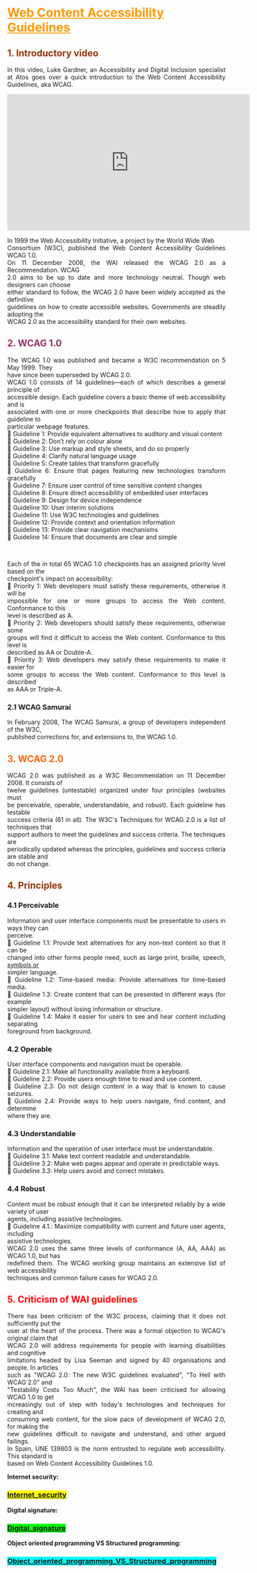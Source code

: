 <h1><span style="text-decoration: underline;"><span style="color: #ff9900; text-decoration: underline;"><strong>Web Content Accessibility Guidelines</strong></span></span></h1>
<h2><span style="color: #993300;">1. Introductory video</span></h2>
<p style="text-align: justify;">In this video, Luke Gardner, an Accessibility and Digital Inclusion specialist at Atos goes over a quick introduction to the Web Content Accessibility Guidelines, aka WCAG.</p>
<p><iframe title="YouTube video player" src="https://www.youtube.com/embed/b3QCe8GD40c" width="560" height="315" frameborder="0" allowfullscreen="allowfullscreen"></iframe></p>
<p style="text-align: justify;">In 1999 the Web Accessibility Initiative, a project by the World Wide Web<br />Consortium (W3C), published the Web Content Accessibility Guidelines WCAG 1.0.<br />On 11 December 2008, the WAI released the WCAG 2.0 as a Recommendation. WCAG<br />2.0 aims to be up to date and more technology neutral. Though web designers can choose<br />either standard to follow, the WCAG 2.0 have been widely accepted as the definitive<br />guidelines on how to create accessible websites. Governments are steadily adopting the<br />WCAG 2.0 as the accessibility standard for their own websites.</p>
<h2><span style="color: #993366;"><strong>2. WCAG 1.0</strong></span></h2>
<p style="text-align: justify;">The WCAG 1.0 was published and became a W3C recommendation on 5 May 1999. They<br />have since been superseded by WCAG 2.0.<br />WCAG 1.0 consists of 14 guidelines&mdash;each of which describes a general principle of<br />accessible design. Each guideline covers a basic theme of web accessibility and is<br />associated with one or more checkpoints that describe how to apply that guideline to<br />particular webpage features.<br /> Guideline 1: Provide equivalent alternatives to auditory and visual content<br /> Guideline 2: Don&rsquo;t rely on colour alone<br /> Guideline 3: Use markup and style sheets, and do so properly<br /> Guideline 4: Clarify natural language usage<br /> Guideline 5: Create tables that transform gracefully<br /> Guideline 6: Ensure that pages featuring new technologies transform gracefully<br /> Guideline 7: Ensure user control of time sensitive content changes<br /> Guideline 8: Ensure direct accessibility of embedded user interfaces<br /> Guideline 9: Design for device independence<br /> Guideline 10: User interim solutions<br /> Guideline 11: Use W3C technologies and guidelines<br /> Guideline 12: Provide context and orientation information<br /> Guideline 13: Provide clear navigation mechanisms<br /> Guideline 14: Ensure that documents are clear and simple</p>
<p style="text-align: justify;">&nbsp;</p>
<p style="text-align: justify;">Each of the in total 65 WCAG 1.0 checkpoints has an assigned priority level based on the<br />checkpoint's impact on accessibility:<br /> Priority 1: Web developers must satisfy these requirements, otherwise it will be<br />impossible for one or more groups to access the Web content. Conformance to this<br />level is described as A.<br /> Priority 2: Web developers should satisfy these requirements, otherwise some<br />groups will find it difficult to access the Web content. Conformance to this level is<br />described as AA or Double-A.<br /> Priority 3: Web developers may satisfy these requirements to make it easier for<br />some groups to access the Web content. Conformance to this level is described<br />as AAA or Triple-A.<strong><br /></strong></p>
<h3 style="text-align: justify;"><strong>2.1 WCAG Samurai<br /></strong></h3>
<p style="text-align: justify;">In February 2008, The WCAG Samurai, a group of developers independent of the W3C,<br />published corrections for, and extensions to, the WCAG 1.0.</p>
<h2 style="text-align: justify;"><strong><span style="color: #ff6600;">3. WCAG 2.0</span><br /></strong></h2>
<p style="text-align: justify;">WCAG 2.0 was published as a W3C Recommendation on 11 December 2008. It consists of<br />twelve guidelines (untestable) organized under four principles (websites must<br />be perceivable, operable, understandable, and robust). Each guideline has testable<br />success criteria (61 in all). The W3C's Techniques for WCAG 2.0 is a list of techniques that<br />support authors to meet the guidelines and success criteria. The techniques are<br />periodically updated whereas the principles, guidelines and success criteria are stable and<br />do not change.</p>
<h2 style="text-align: justify;"><strong><span style="color: #993300;">4. Principles</span><br /></strong></h2>
<h3 style="text-align: justify;"><strong>4.1 Perceivable<br /></strong></h3>
<p style="text-align: justify;">Information and user interface components must be presentable to users in ways they can<br />perceive.<br /> Guideline 1.1: Provide text alternatives for any non-text content so that it can be<br />changed into other forms people need, such as large print, braille, speech, <a href="https://textfancy.com/emoji/symbols/">symbols or</a><br />simpler language.<br /> Guideline 1.2: Time-based media: Provide alternatives for time-based media.<br /> Guideline 1.3: Create content that can be presented in different ways (for example<br />simpler layout) without losing information or structure.<br /> Guideline 1.4: Make it easier for users to see and hear content including separating<br />foreground from background.</p>
<h3 style="text-align: justify;"><strong>4.2 Operable<br /></strong></h3>
<p style="text-align: justify;">User interface components and navigation must be operable.<br /> Guideline 2.1: Make all functionality available from a keyboard.<br /> Guideline 2.2: Provide users enough time to read and use content.<br /> Guideline 2.3: Do not design content in a way that is known to cause seizures.<br /> Guideline 2.4: Provide ways to help users navigate, find content, and determine<br />where they are.</p>
<h3 style="text-align: justify;"><strong>4.3 Understandable</strong></h3>
<p style="text-align: justify;">Information and the operation of user interface must be understandable.<br /> Guideline 3.1: Make text content readable and understandable.<br /> Guideline 3.2: Make web pages appear and operate in predictable ways.<br /> Guideline 3.3: Help users avoid and correct mistakes.</p>
<h3 style="text-align: justify;"><strong>4.4 Robust<br /></strong></h3>
<p style="text-align: justify;">Content must be robust enough that it can be interpreted reliably by a wide variety of user<br />agents, including assistive technologies.<br /> Guideline 4.1.: Maximize compatibility with current and future user agents, including<br />assistive technologies.<br />WCAG 2.0 uses the same three levels of conformance (A, AA, AAA) as WCAG 1.0, but has<br />redefined them. The WCAG working group maintains an extensive list of web accessibility<br />techniques and common failure cases for WCAG 2.0.</p>
<h2 style="text-align: justify;"><strong><span style="color: #ff0000;">5. Criticism of WAI guidelines</span><br /></strong></h2>
<p style="text-align: justify;">There has been criticism of the W3C process, claiming that it does not sufficiently put the<br />user at the heart of the process. There was a formal objection to WCAG's original claim that<br />WCAG 2.0 will address requirements for people with learning disabilities and cognitive<br />limitations headed by Lisa Seeman and signed by 40 organisations and people. In articles<br />such as "WCAG 2.0: The new W3C guidelines evaluated", "To Hell with WCAG 2.0" and<br />"Testability Costs Too Much", the WAI has been criticised for allowing WCAG 1.0 to get<br />increasingly out of step with today's technologies and techniques for creating and<br />consuming web content, for the slow pace of development of WCAG 2.0, for making the<br />new guidelines difficult to navigate and understand, and other argued failings.<br />In Spain, UNE 139803 is the norm entrusted to regulate web accessibility. This standard is<br />based on Web Content Accessibility Guidelines 1.0.</p>


<p><strong>Internet security:</strong></p>
<h3><a href="https://10-adrian.github.io/Internet-and-security-webpage/internet_security.html"><span style="background-color: #ffff00;">Internet_security</span></a></h3>
<p><strong>Digital signature:</strong></p>
<h3><a href="https://10-adrian.github.io/Internet-and-security-webpage/digital_signature.html"><span style="background-color: #00ff00;">Digital_signature</span></a></h3>
<p><strong>Object oriented programming VS Structured programming:</strong></p>
<h3><a href="https://10-adrian.github.io/Internet-and-security-webpage/object_oriented_programming_vs_structured_programming.html"><span style="background-color: #00ffff;">Object_oriented_programming_VS_Structured_programming</span></a></h3>





